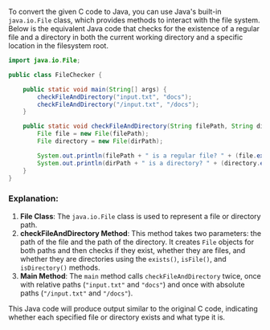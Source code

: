 To convert the given C code to Java, you can use Java's built-in `java.io.File` class, which provides methods to interact with the file system. Below is the equivalent Java code that checks for the existence of a regular file and a directory in both the current working directory and a specific location in the filesystem root.

```java
import java.io.File;

public class FileChecker {

    public static void main(String[] args) {
        checkFileAndDirectory("input.txt", "docs");
        checkFileAndDirectory("/input.txt", "/docs");
    }

    public static void checkFileAndDirectory(String filePath, String dirPath) {
        File file = new File(filePath);
        File directory = new File(dirPath);

        System.out.println(filePath + " is a regular file? " + (file.exists() && file.isFile()));
        System.out.println(dirPath + " is a directory? " + (directory.exists() && directory.isDirectory()));
    }
}
```

### Explanation:
1. **File Class**: The `java.io.File` class is used to represent a file or directory path.
2. **checkFileAndDirectory Method**: This method takes two parameters: the path of the file and the path of the directory. It creates `File` objects for both paths and then checks if they exist, whether they are files, and whether they are directories using the `exists()`, `isFile()`, and `isDirectory()` methods.
3. **Main Method**: The `main` method calls `checkFileAndDirectory` twice, once with relative paths (`"input.txt"` and `"docs"`) and once with absolute paths (`"/input.txt"` and `"/docs"`).

This Java code will produce output similar to the original C code, indicating whether each specified file or directory exists and what type it is.
